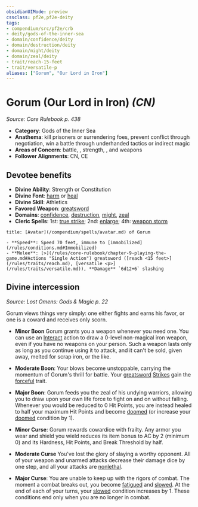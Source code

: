 ```yaml
---
obsidianUIMode: preview
cssclass: pf2e,pf2e-deity
tags:
- compendium/src/pf2e/crb
- deity/gods-of-the-inner-sea
- domain/confidence/deity
- domain/destruction/deity
- domain/might/deity
- domain/zeal/deity
- trait/reach-15-feet
- trait/versatile-p
aliases: ["Gorum", "Our Lord in Iron"]
---
```

# Gorum (Our Lord in Iron) *(CN)*  
*Source: Core Rulebook p. 438*  

- **Category**: Gods of the Inner Sea
- **Anathema**: kill prisoners or surrendering foes, prevent conflict through negotiation, win a battle through underhanded tactics or indirect magic
- **Areas of Concern**: battle, , strength, , and weapons
- **Follower Alignments**: CN, CE

## Devotee benefits

- **Divine Ability**: Strength or Constitution
- **Divine Font**: [harm](/compendium/spells/harm.md) or [heal](/compendium/spells/heal.md)
- **Divine Skill**: Athletics
- **Favored Weapon**: [greatsword](/compendium/equipment/items/greatsword.md)
- **Domains**: [confidence](/compendium/setting/domains.md#Confidence), [destruction](/compendium/setting/domains.md#Destruction), [might](/compendium/setting/domains.md#Might), [zeal](/compendium/setting/domains.md#Zeal)
- **Cleric Spells**: 1st: [true strike](/compendium/spells/true-strike.md); 2nd: [enlarge](/compendium/spells/enlarge.md); 4th: [weapon storm](/compendium/spells/weapon-storm.md)

```ad-embed-avatar
title: [Avatar](/compendium/spells/avatar.md) of Gorum

- **Speed**: Speed 70 feet, immune to [immobilized](/rules/conditions.md#Immobilized)
- **Melee**: [>](/rules/core-rulebook/chapter-9-playing-the-game.md#Actions "Single Action") greatsword ([reach <15 feet>](/rules/traits/reach.md), [versatile <p>](/rules/traits/versatile.md)), **Damage** `6d12+6` slashing
```

## Divine intercession
*Source: Lost Omens: Gods & Magic p. 22*

Gorum views things very simply: one either fights and earns his favor, or one is a coward and receives only scorn.

- **Minor Boon** Gorum grants you a weapon whenever you need one. You can use an [Interact](/rules/actions/interact.md) action to draw a 0-level non-magical iron weapon, even if you have no weapons on your person. Such a weapon lasts only as long as you continue using it to attack, and it can't be sold, given away, melted for scrap iron, or the like.
- **Moderate Boon**: Your blows become unstoppable, carrying the momentum of Gorum's thrill for battle. Your [greatsword](/compendium/equipment/items/greatsword.md) [Strikes](/rules/actions/strike.md) gain the [forceful](/rules/traits/forceful.md) trait.
- **Major Boon**: Gorum feeds you the zeal of his undying warriors, allowing you to draw upon your own life force to fight on and on without falling. Whenever you would be reduced to 0 Hit Points, you are instead healed to half your maximum Hit Points and become [doomed](/rules/conditions.md#Doomed) (or increase your [doomed](/rules/conditions.md#Doomed) condition by 1).

- **Minor Curse**: Gorum rewards cowardice with frailty. Any armor you wear and shield you wield reduces its item bonus to AC by 2 (minimum 0) and its Hardness, Hit Points, and Break Threshold by half.
- **Moderate Curse** You've lost the glory of slaying a worthy opponent. All of your weapon and unarmed attacks decrease their damage dice by one step, and all your attacks are [nonlethal](/rules/traits/nonlethal.md).
- **Major Curse**: You are unable to keep up with the rigors of combat. The moment a combat breaks out, you become [fatigued](/rules/conditions.md#Fatigued) and [slowed](/rules/conditions.md#Slowed). At the end of each of your turns, your [slowed](/rules/conditions.md#Slowed) condition increases by 1. These conditions end only when you are no longer in combat.